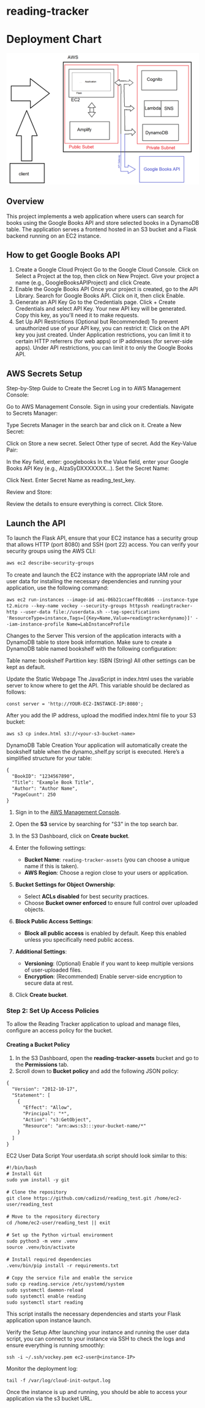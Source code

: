 # reading-tracker
# Deployment Chart
![Deployment Chart](graph.png)

## Overview

This project implements a web application where users can search for books using the Google Books API and store selected books in a DynamoDB table. The application serves a frontend hosted in an S3 bucket and a Flask backend running on an EC2 instance.

## How to get Google Books API
1. Create a Google Cloud Project
Go to the Google Cloud Console.
Click on Select a Project at the top, then click on New Project.
Give your project a name (e.g., GoogleBooksAPIProject) and click Create.
2. Enable the Google Books API
Once your project is created, go to the API Library.
Search for Google Books API.
Click on it, then click Enable.
3. Generate an API Key
Go to the Credentials page.
Click + Create Credentials and select API Key.
Your new API key will be generated. Copy this key, as you'll need it to make requests.
4. Set Up API Restrictions (Optional but Recommended)
To prevent unauthorized use of your API key, you can restrict it:
Click on the API key you just created.
Under Application restrictions, you can limit it to certain HTTP referrers (for web apps) or IP addresses (for server-side apps).
Under API restrictions, you can limit it to only the Google Books API.

## AWS Secrets Setup
Step-by-Step Guide to Create the Secret
Log in to AWS Management Console:

Go to AWS Management Console.
Sign in using your credentials.
Navigate to Secrets Manager:

Type Secrets Manager in the search bar and click on it.
Create a New Secret:

Click on Store a new secret.
Select Other type of secret.
Add the Key-Value Pair:

In the Key field, enter: googlebooks
In the Value field, enter your Google Books API Key (e.g., AIzaSyDXXXXXXX...).
Set the Secret Name:

Click Next.
Enter Secret Name as reading_test_key.

Review and Store:

Review the details to ensure everything is correct.
Click Store.

## Launch the API

To launch the Flask API, ensure that your EC2 instance has a security group that allows HTTP (port 8080) and SSH (port 22) access. You can verify your security groups using the AWS CLI:

```bash
aws ec2 describe-security-groups
```
To create and launch the EC2 instance with the appropriate IAM role and user data for installing the necessary dependencies and running your application, use the following command:
```
aws ec2 run-instances --image-id ami-06b21ccaeff8cd686 --instance-type t2.micro --key-name vockey --security-groups httpssh readingtracker-http --user-data file://userdata.sh --tag-specifications 'ResourceType=instance,Tags=[{Key=Name,Value=readingtrackerdynamo}]' --iam-instance-profile Name=LabInstanceProfile
```

Changes to the Server
This version of the application interacts with a DynamoDB table to store book information. Make sure to create a DynamoDB table named bookshelf with the following configuration:

Table name: bookshelf
Partition key: ISBN (String)
All other settings can be kept as default.

Update the Static Webpage
The JavaScript in index.html uses the variable server to know where to get the API. This variable should be declared as follows:
```
const server = 'http://YOUR-EC2-INSTANCE-IP:8080';
```

After you add the IP address, upload the modified index.html file to your S3 bucket:
```
aws s3 cp index.html s3://<your-s3-bucket-name>
```

DynamoDB Table Creation
Your application will automatically create the bookshelf table when the dynamo_shelf.py script is executed. Here’s a simplified structure for your table:
```
{
  "BookID": "1234567890",
  "Title": "Example Book Title",
  "Author": "Author Name",
  "PageCount": 250
}
```

1. Sign in to the [AWS Management Console](https://aws.amazon.com/console/).
2. Open the **S3** service by searching for "S3" in the top search bar.
3. In the S3 Dashboard, click on **Create bucket**.
4. Enter the following settings:
   - **Bucket Name**: `reading-tracker-assets` (you can choose a unique name if this is taken).
   - **AWS Region**: Choose a region close to your users or application.

5. **Bucket Settings for Object Ownership**:
   - Select **ACLs disabled** for best security practices.
   - Choose **Bucket owner enforced** to ensure full control over uploaded objects.

6. **Block Public Access Settings**:
   - **Block all public access** is enabled by default. Keep this enabled unless you specifically need public access.

7. **Additional Settings**:
   - **Versioning**: (Optional) Enable if you want to keep multiple versions of user-uploaded files.
   - **Encryption**: (Recommended) Enable server-side encryption to secure data at rest.

8. Click **Create bucket**.

### Step 2: Set Up Access Policies

To allow the Reading Tracker application to upload and manage files, configure an access policy for the bucket.

#### Creating a Bucket Policy

1. In the S3 Dashboard, open the **reading-tracker-assets** bucket and go to the **Permissions** tab.
2. Scroll down to **Bucket policy** and add the following JSON policy:

```
{
  "Version": "2012-10-17",
  "Statement": [
    {
      "Effect": "Allow",
      "Principal": "*",
      "Action": "s3:GetObject",
      "Resource": "arn:aws:s3:::your-bucket-name/*"
    }
  ]
}
```




EC2 User Data Script
Your userdata.sh script should look similar to this:
```
#!/bin/bash
# Install Git
sudo yum install -y git

# Clone the repository
git clone https://github.com/cadizsd/reading_test.git /home/ec2-user/reading_test

# Move to the repository directory
cd /home/ec2-user/reading_test || exit

# Set up the Python virtual environment
sudo python3 -m venv .venv
source .venv/bin/activate

# Install required dependencies
.venv/bin/pip install -r requirements.txt

# Copy the service file and enable the service
sudo cp reading.service /etc/systemd/system
sudo systemctl daemon-reload
sudo systemctl enable reading
sudo systemctl start reading
```

This script installs the necessary dependencies and starts your Flask application upon instance launch.

Verify the Setup
After launching your instance and running the user data script, you can connect to your instance via SSH to check the logs and ensure everything is running smoothly:
```
ssh -i ~/.ssh/vockey.pem ec2-user@<instance-IP>
```
Monitor the deployment log:
```
tail -f /var/log/cloud-init-output.log
```
Once the instance is up and running, you should be able to access your application via the s3 bucket URL.
